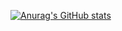 [![Anurag's GitHub stats](https://github-readme-stats.vercel.app/api?username=Jeet1994)](https://github.com/anuraghazra/github-readme-stats)
